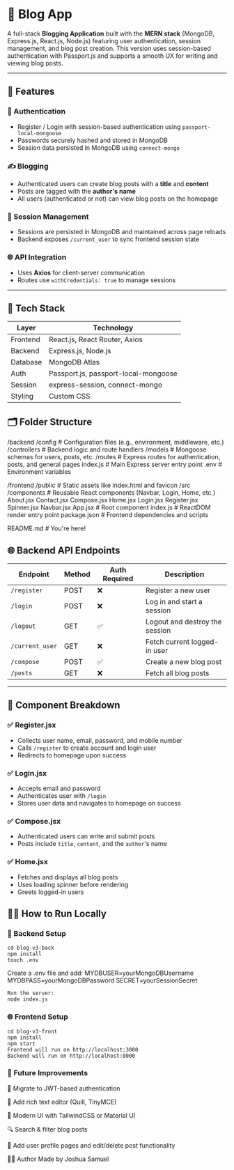 # 📝 Blog App

A full-stack **Blogging Application** built with the **MERN stack** (MongoDB, Express.js, React.js, Node.js) featuring user authentication, session management, and blog post creation. This version uses session-based authentication with Passport.js and supports a smooth UX for writing and viewing blog posts.

---

## 🚀 Features

### 🔐 Authentication
- Register / Login with session-based authentication using `passport-local-mongoose`
- Passwords securely hashed and stored in MongoDB
- Session data persisted in MongoDB using `connect-mongo`

### ✍️ Blogging
- Authenticated users can create blog posts with a **title** and **content**
- Posts are tagged with the **author's name**
- All users (authenticated or not) can view blog posts on the homepage

### 🧠 Session Management
- Sessions are persisted in MongoDB and maintained across page reloads
- Backend exposes `/current_user` to sync frontend session state

### 🌐 API Integration
- Uses **Axios** for client-server communication
- Routes use `withCredentials: true` to manage sessions

---

## 🧩 Tech Stack

| Layer     | Technology                        |
|-----------|-----------------------------------|
| Frontend  | React.js, React Router, Axios     |
| Backend   | Express.js, Node.js               |
| Database  | MongoDB Atlas                     |
| Auth      | Passport.js, passport-local-mongoose |
| Session   | express-session, connect-mongo    |
| Styling   | Custom CSS                        |


## 🗂️ Folder Structure
/backend
    /config         # Configuration files (e.g., environment, middleware, etc.)
    /controllers    # Backend logic and route handlers
    /models         # Mongoose schemas for users, posts, etc.
    /routes         # Express routes for authentication, posts, and general pages
    index.js        # Main Express server entry point
    .env            # Environment variables

/frontend
    /public          # Static assets like index.html and favicon
    /src
        /components  # Reusable React components (Navbar, Login, Home, etc.)
            About.jsx
            Contact.jsx
            Compose.jsx
            Home.jsx
            Login.jsx
            Register.jsx
            Spinner.jsx
            Navbar.jsx
        App.jsx       # Root component
        index.js      # ReactDOM render entry point
    package.json      # Frontend dependencies and scripts

README.md             # You're here!




## 🌐 Backend API Endpoints

| Endpoint         | Method | Auth Required | Description                          |
|------------------|--------|----------------|--------------------------------------|
| `/register`       | POST   | ❌             | Register a new user                  |
| `/login`          | POST   | ❌             | Log in and start a session           |
| `/logout`         | GET    | ✅             | Logout and destroy the session       |
| `/current_user`   | GET    | ❌             | Fetch current logged-in user         |
| `/compose`        | POST   | ✅             | Create a new blog post               |
| `/posts`          | GET    | ❌             | Fetch all blog posts                 |

---

## 🧪 Component Breakdown

### ✅ Register.jsx
- Collects user name, email, password, and mobile number
- Calls `/register` to create account and login user
- Redirects to homepage upon success

### ✅ Login.jsx
- Accepts email and password
- Authenticates user with `/login`
- Stores user data and navigates to homepage on success

### ✅ Compose.jsx
- Authenticated users can write and submit posts
- Posts include `title`, `content`, and the `author`'s name

### ✅ Home.jsx
- Fetches and displays all blog posts
- Uses loading spinner before rendering
- Greets logged-in users


## 🧑‍💻 How to Run Locally

### 🔧 Backend Setup
```
cd blog-v3-back
npm install
touch .env
```
Create a .env file and add:
MYDBUSER=yourMongoDBUsername
MYDBPASS=yourMongoDBPassword
SECRET=yourSessionSecret
```
Run the server:
node index.js
```
### 🌐 Frontend Setup
```
cd blog-v3-front
npm install
npm start
Frontend will run on http://localhost:3000
Backend will run on http://localhost:8000
```
### 📌 Future Improvements
🔐 Migrate to JWT-based authentication

📝 Add rich text editor (Quill, TinyMCE)

🎨 Modern UI with TailwindCSS or Material UI

🔍 Search & filter blog posts

📁 Add user profile pages and edit/delete post functionality


👨‍💻 Author
Made by Joshua Samuel
